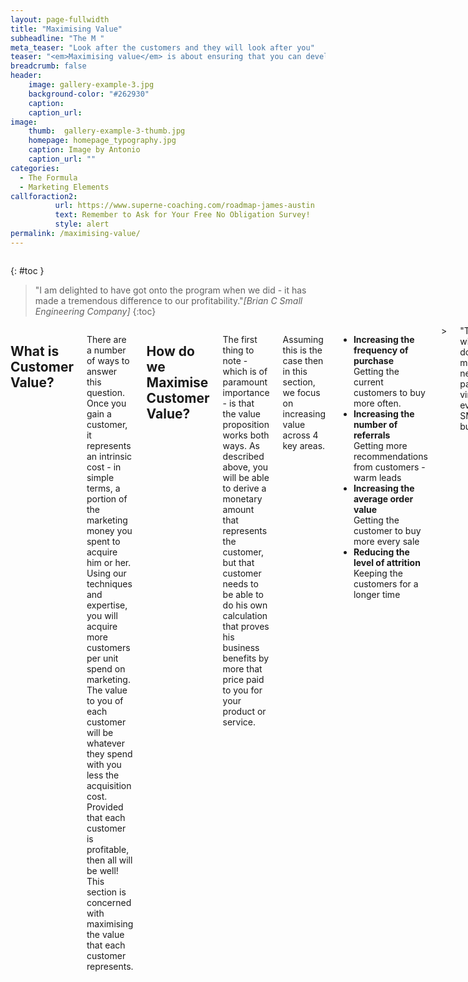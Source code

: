 ```yaml
---
layout: page-fullwidth
title: "Maximising Value"
subheadline: "The M "
meta_teaser: "Look after the customers and they will look after you"
teaser: "<em>Maximising value</em> is about ensuring that you can develop more revenue from an existing customer - but not to their detriment."
breadcrumb: false
header:
    image: gallery-example-3.jpg
    background-color: "#262930"
    caption:
    caption_url:
image:
    thumb:  gallery-example-3-thumb.jpg
    homepage: homepage_typography.jpg
    caption: Image by Antonio
    caption_url: ""
categories:
  - The Formula
  - Marketing Elements
callforaction2:
          url: https://www.superne-coaching.com/roadmap-james-austin
          text: Remember to Ask for Your Free No Obligation Survey!
          style: alert
permalink: /maximising-value/          
---
```

<!--more-->

<div class="row">
<div class="medium-4 medium-push-8 columns" markdown="1">
<div class="panel radius" markdown="1">

{: #toc }
> <span class="teaser">"I am delighted to have got onto the program when we did - it has made a tremendous difference to our profitability."</span><cite>[Brian C Small Engineering Company]</cite>
{:toc}
</div>
</div><!-- /.medium-4.columns -->


<div class="medium-8 medium-pull-4 columns" markdown="1">

## What is Customer Value?

There are a number of ways to answer this question.  Once you gain a customer, it represents an intrinsic cost - in simple terms, a portion of the marketing money you spent to acquire him or her.  Using our techniques and expertise, you will acquire more customers per unit spend on marketing. The value to you of each customer will be whatever they spend with you less the acquisition cost. Provided that each customer is profitable, then all will be well!<br>
This section is concerned with maximising the value that each customer represents.
## How do we Maximise Customer Value?

The first thing to note - which is of paramount importance - is that the value proposition works both ways.  As described above, you will be able to derive a monetary amount that represents the customer, but that customer needs to be able to do his own calculation that proves his business benefits by more that price paid to you for your product or service.<br>

Assuming this is the case then in this section, we focus on increasing value across 4 key areas.
<ul>
<li><b>Increasing the frequency of purchase</b></li> Getting the current customers to buy more often.
<li><b>Increasing the number of referrals</b></li> Getting more recommendations from customers - warm leads
<li><b>Increasing the average order value</b></li> Getting the customer to buy more every sale
<li><b>Reducing the level of attrition</b></li> Keeping the customers for a longer time
</ul>
> <span class="teaser">"This is without doubt, the most neglected part of virtually every SME's business".</span><cite>[Steve Hackney, The Core Asset]</cite>



<h3>The Final Step in the FORMULA is S for <a href='/systemise/'>Systemise and Automate </a></h3>




 {: .t60 }
 <hr>
  <!-- Display list of blog posts - marketing components -->
 <div class="medium-10 columns">
         <p><strong>{{ site.data.language.more_articles }}</strong></p>
         {% include list-posts entries='5' offset='0' %}
 </div><!-- /.medium-10.columns -->



</div><!-- /.medium-8.columns -->
</div><!-- /.row -->
